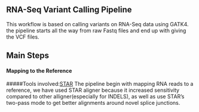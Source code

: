 ## RNA-Seq Variant Calling Pipeline 
 This workflow is based on calling variants on RNA-Seq data using GATK4. the pipeline starts all the  way from raw Fastq files and end up with giving the VCF files. 

 ## Main Steps 

 #### Mapping to the Reference
 #####Tools involved:[STAR](https://github.com/alexdobin/STAR)
The pipeline begin with mapping RNA reads to a reference, we have used STAR aligner because it increased sensitivity compared to other alligner(especially for INDELS), as well as use STAR’s two-pass mode to get better alignments around novel splice junctions.
